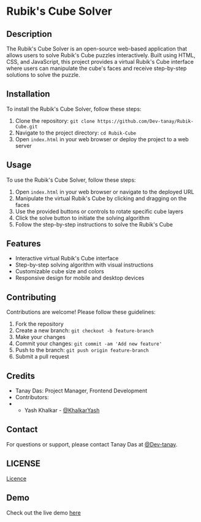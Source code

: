 # Rubik's Cube Solver

## Description

The Rubik's Cube Solver is an open-source web-based application that allows users to solve Rubik's Cube puzzles interactively. Built using HTML, CSS, and JavaScript, this project provides a virtual Rubik's Cube interface where users can manipulate the cube's faces and receive step-by-step solutions to solve the puzzle.

## Installation

To install the Rubik's Cube Solver, follow these steps:

1. Clone the repository: `git clone https://github.com/Dev-tanay/Rubik-Cube.git`
2. Navigate to the project directory: `cd Rubik-Cube`
3. Open `index.html` in your web browser or deploy the project to a web server

## Usage

To use the Rubik's Cube Solver, follow these steps:

1. Open `index.html` in your web browser or navigate to the deployed URL
2. Manipulate the virtual Rubik's Cube by clicking and dragging on the faces
3. Use the provided buttons or controls to rotate specific cube layers
4. Click the solve button to initiate the solving algorithm
5. Follow the step-by-step instructions to solve the Rubik's Cube

## Features

- Interactive virtual Rubik's Cube interface
- Step-by-step solving algorithm with visual instructions
- Customizable cube size and colors
- Responsive design for mobile and desktop devices

## Contributing

Contributions are welcome! Please follow these guidelines:

1. Fork the repository
2. Create a new branch: `git checkout -b feature-branch`
3. Make your changes
4. Commit your changes: `git commit -am 'Add new feature'`
5. Push to the branch: `git push origin feature-branch`
6. Submit a pull request


## Credits

- Tanay Das: Project Manager, Frontend Development
- Contributors:
- - Yash Khalkar - [@KhalkarYash](https://github.com/KhalkarYash)

## Contact

For questions or support, please contact Tanay Das at [@Dev-tanay](https://github.com/Dev-tanay/Rubik-Cube).

## LICENSE

[Licence](https://github.com/KhalkarYash/Rubik-Cube/blob/main/LICENSE)

## Demo
Check out the live demo [here](https://dev-tanay.github.io/Rubik-Cube/)
